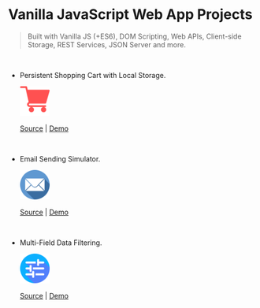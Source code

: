 # Vanilla JavaScript Web App Projects

> Built with Vanilla JS (+ES6), DOM Scripting, Web APIs, Client-side Storage, REST Services, JSON Server and more.

<br>

- Persistent Shopping Cart with Local Storage.

  <img src="./persistent-shopping-cart/img/cart-2.png" alt="persistent-shopping-cart" width="60" />

  [Source](./persistent-shopping-cart/) | [Demo](https://persistent-shopping-cart.netlify.app/)

<br>

- Email Sending Simulator.

  <img src="./email-sending-simulator/img/email.png" alt="email-sending-simulator" width="60" />

  [Source](./email-sending-simulator/) | [Demo](https://email-sending-simulator.netlify.app/)

<br>

- Multi-Field Data Filtering.

  <img src="./multi-field-data-filtering/img/filtrar.png" alt="multi-field-data-filtering" width="60" />

  [Source](./multi-field-data-filtering/) | [Demo](https://multi-field-data-filtering.netlify.app/)
